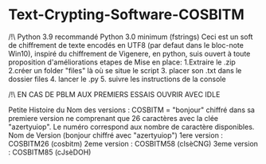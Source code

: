 # Text-Crypting-Software-COSBITM
/!\ Python 3.9 recommandé Python 3.0 minimum (fstrings)
Ceci est un soft de chiffrement de texte encodés en UTF8 (par defaut dans le bloc-note Win10), inspiré du chiffrement de Vigenere, en python, suis ouvert à toute proposition d'améliorations
etapes de Mise en place: 
  1.Extraire le .zip
  2.créer un folder "files" là où se situe le script
  3. placer son .txt dans le dossier files
  4. lancer le .py
  5. suivre les instructions de la console
  
  /!\ EN CAS DE PBLM AUX PREMIERS ESSAIS OUVRIR AVEC IDLE
  
Petite Histoire du Nom des versions :
COSBITM = "bonjour" chiffré dans sa premiere version ne comprenant que 26 caractères avec la clée "azertyuiop". Le numéro correspond aux nombre de caractère disponibles.
               Nom de Version (bonjour chiffré avec "azertyuiop")
1ere version : COSBITM26 (cosbitm)
2eme version : COSBITM58 (cIsèCNG)
3eme version : COSBITM85 (cJsèDOH)
